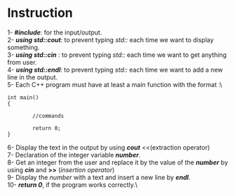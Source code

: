 # Instruction
1- _**#include<iostream>**_: for the input/output.\
2- _**using std::cout**_: to prevent typing _std::_ each time we want to display something.\
3- _**using std::cin**_ : to prevent typing _std::_ each time we want to get anything from user.\
4- _**using std::endl**_: to prevent typing _std::_ each time we want to add a new line in the output.\
5- Each C++ program must have at least a main function with the format :\
```
int main()
{
    
        //commands
    
        return 0;
}
```
6- Display the text in the output by using _**cout**_ <<(extraction operator)\
7- Declaration of the integer variable _**number**_.\
8- Get an integer from the user and replace it by the value of the _**number**_ by using **_cin_** and **>>** (_insertion operator_)\
9- Display the _number_ with a text and insert a new line by _**endl**_.\
10- **_return 0_**, if the program works correctly.\
